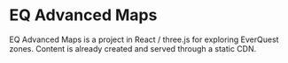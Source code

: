 # EQ Advanced Maps

EQ Advanced Maps is a project in React / three.js for exploring EverQuest zones. Content is already created and served through a static CDN.